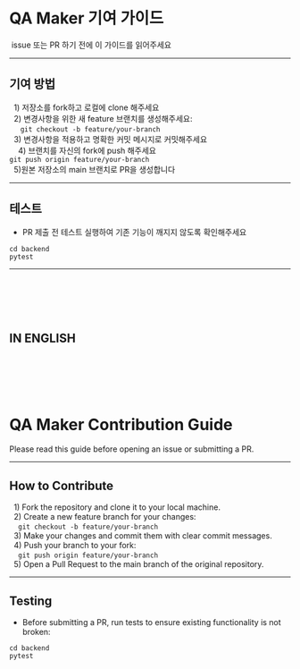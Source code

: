 # QA Maker 기여 가이드
&nbsp;issue 또는 PR 하기 전에 이 가이드를 읽어주세요

---
## 기여 방법
&nbsp;&nbsp;1) 저장소를 fork하고 로컬에 clone 해주세요 <br>
&nbsp;&nbsp;2) 변경사항을 위한 새 feature 브랜치를 생성해주세요: <br>
&nbsp;&nbsp;&nbsp;&nbsp; ```git checkout -b feature/your-branch``` <br>
&nbsp;&nbsp;3) 변경사항을 적용하고 명확한 커밋 메시지로 커밋해주세요 <br>
&nbsp;&nbsp;&nbsp;&nbsp;4) 브랜치를 자신의 fork에 push 해주세요 <br>
```git push origin feature/your-branch``` <br>
&nbsp;&nbsp;5)원본 저장소의 main 브랜치로 PR을 생성합니다 <br>

---
## 테스트
- PR 제출 전 테스트 실행하여 기존 기능이 깨지지 않도록 확인해주세요
```
cd backend
pytest
```
---
<br>
<br>
<br>
<br>
<h2>IN ENGLISH </h2>
<br>
<br>
<br>
<br>

# QA Maker Contribution Guide
Please read this guide before opening an issue or submitting a PR.

---
## How to Contribute

&nbsp;&nbsp;1) Fork the repository and clone it to your local machine. <br>
&nbsp;&nbsp;2) Create a new feature branch for your changes: <br>
&nbsp;&nbsp;&nbsp;&nbsp;```git checkout -b feature/your-branch```<br>
&nbsp;&nbsp;3) Make your changes and commit them with clear commit messages. <br>
&nbsp;&nbsp;4) Push your branch to your fork: <br>
&nbsp;&nbsp;&nbsp;&nbsp;```git push origin feature/your-branch``` <br>
&nbsp;&nbsp;5) Open a Pull Request to the main branch of the original repository. <br>

---

## Testing
- Before submitting a PR, run tests to ensure existing functionality is not broken:
```
cd backend
pytest
```
